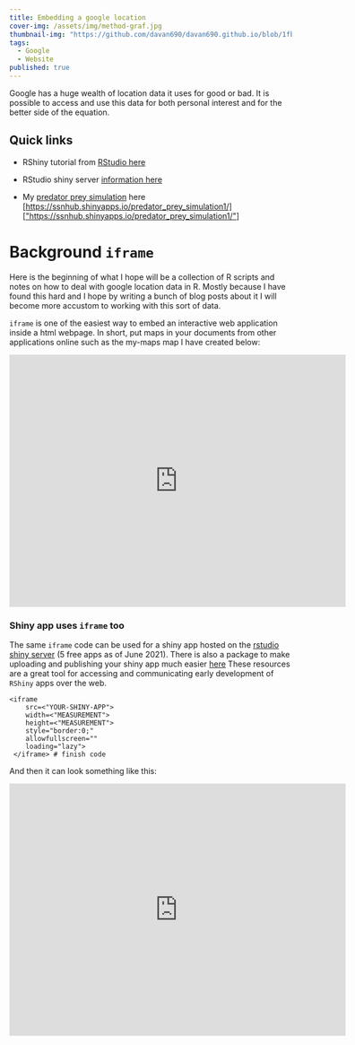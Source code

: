 ```yaml
---
title: Embedding a google location
cover-img: /assets/img/method-graf.jpg
thumbnail-img: "https://github.com/davan690/davan690.github.io/blob/1fb6c67142d60d993d123fd818d73bc4dde07465/assets/img/home_image1.jpg"
tags:
  - Google
  - Website
published: true
---
```

Google has a huge wealth of location data it uses for good or bad. It is possible to access and use this data for both personal interest and for the better side of the equation. 

## Quick links

- RShiny tutorial from [RStudio here](https://shiny.rstudio.com/tutorial/)

- RStudio shiny server [information here](https://www.rstudio.com/products/shiny/)

- My [predator prey simulation]("https://ssnhub.shinyapps.io/predator_prey_simulation1/") here [https://ssnhub.shinyapps.io/predator_prey_simulation1/]["https://ssnhub.shinyapps.io/predator_prey_simulation1/"]

# Background `iframe`

Here is the beginning of what I hope will be a collection of R scripts and notes on how to deal with google location data in R. Mostly because I have found this hard and I hope by writing a bunch of blog posts about it I will become more accustom to working with this sort of data.

`iframe` is one of the easiest way to embed an interactive web application inside a html webpage. In short, put maps in your documents from other applications online such as the my-maps map I have created below:

<iframe src="https://www.google.com/maps/embed?pb=!1m18!1m12!1m3!1d102728.53602889985!2d149.96889269268158!3d-36.42693204654719!2m3!1f0!2f0!3f0!3m2!1i1024!2i768!4f13.1!3m3!1m2!1s0x6b3e721c18d3ea21%3A0x40609b4904406a0!2sBermagui%20NSW%202546!5e0!3m2!1sen!2sau!4v1625880170565!5m2!1sen!2sau" width="600" height="450" style="border:0;" allowfullscreen="" loading="lazy"></iframe>

### Shiny app uses `iframe` too

The same `iframe` code can be used for a shiny app hosted on the [rstudio shiny server](https://shinyapps.io/) (5 free apps as of June 2021). There is also a package to make uploading and publishing your shiny app much easier [here]("https://rstudio.github.io/rsconnect/") These resources are a great tool for accessing and communicating early development of `RShiny` apps over the web. 

```
<iframe 
	src=<"YOUR-SHINY-APP">
	width=<"MEASUREMENT"> 
    height=<"MEASUREMENT"> 
    style="border:0;" 
    allowfullscreen="" 
    loading="lazy">
 </iframe> # finish code
```

And then it can look something like this:

<iframe src="https://ssnhub.shinyapps.io/predator_prey_simulation1/" width="600" height="450" style="border:0;" allowfullscreen="" loading="lazy"></iframe>